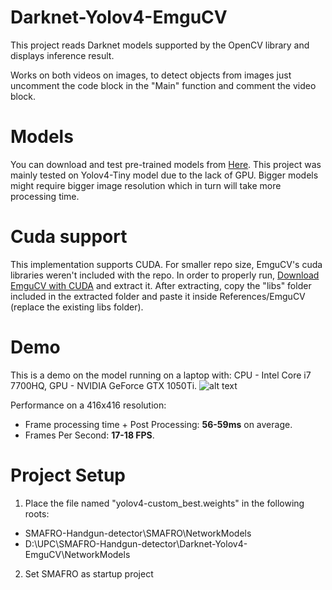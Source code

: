 # Darknet-Yolov4-EmguCV
This project reads Darknet models supported by the OpenCV library and displays inference result.

Works on both videos on images, to detect objects from images just uncomment the code block in the "Main" function and comment the video block.

# Models
You can download and test pre-trained models from [Here](https://hackmd.io/NFj2NrmqTcefjc2l94KjpQ).
This project was mainly tested on Yolov4-Tiny model due to the lack of GPU. Bigger models might require bigger image resolution which in turn will take more processing time.

# Cuda support
This implementation supports CUDA. For smaller repo size, EmguCV's cuda libraries weren't included with the repo. In order to properly run, [Download EmguCV with CUDA](https://sourceforge.net/projects/emgucv/files/emgucv/4.4.0/libemgucv-windesktop_x64-cuda-4.4.0.4099.zip.selfextract.exe/download) and extract it. After extracting, copy the "libs" folder included in the extracted folder and paste it inside References/EmguCV (replace the existing libs folder).

# Demo
This is a demo on the model running on a laptop with: CPU - Intel Core i7 7700HQ, GPU - NVIDIA GeForce GTX 1050Ti.
![alt text](demo.gif?raw=true)

Performance on a 416x416 resolution:
* Frame processing time + Post Processing: <b>56-59ms</b> on average.
* Frames Per Second: <b>17-18 FPS</b>.

# Project Setup
1. Place the file named "yolov4-custom_best.weights" in the following roots:
  * SMAFRO-Handgun-detector\SMAFRO\NetworkModels
  * D:\UPC\SMAFRO-Handgun-detector\Darknet-Yolov4-EmguCV\NetworkModels
2. Set SMAFRO as startup project
